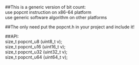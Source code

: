 ##This is a generic version of bit count:  
    use popcnt instruction on x86-64 platform  
    use generic software algorithm on other platforms

##The only need put the popcnt.h in your project and include it!

##API:  
    size_t popcnt_u8 (uint8_t v);  
    size_t popcnt_u16 (uint16_t v);  
    size_t popcnt_u32 (uint32_t v);  
    size_t popcnt_u64 (uint64_t v);
